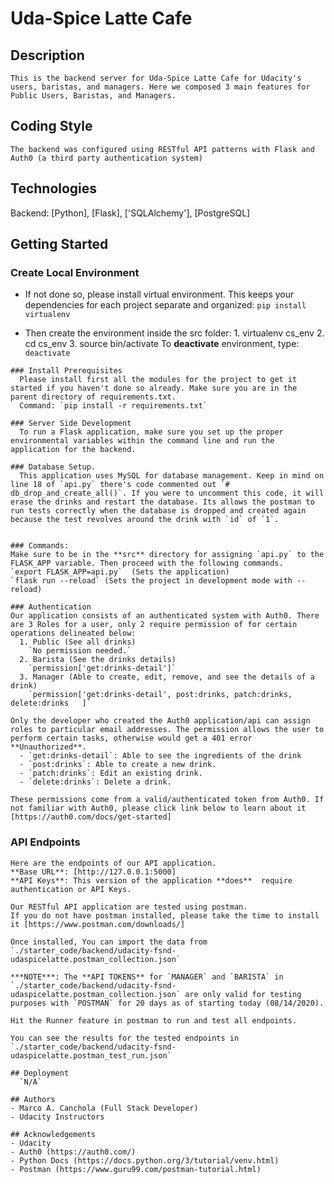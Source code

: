 # Uda-Spice Latte Cafe

  ## Description
    This is the backend server for Uda-Spice Latte Cafe for Udacity's users, baristas, and managers. Here we composed 3 main features for Public Users, Baristas, and Managers.

  ## Coding Style
    The backend was configured using RESTful API patterns with Flask and Auth0 (a third party authentication system)

  ## Technologies
   Backend: [Python], [Flask], ['SQLAlchemy'], [PostgreSQL]

  ## Getting Started

   ### Create Local Environment
   - If not done so, please install virtual environment. This keeps your dependencies for each project separate and organized:  `pip install virtualenv`

   - Then create the environment inside the src folder:
    1. virtualenv cs_env
    2. cd cs_env
    3. source bin/activate
    To **deactivate** environment, type: `deactivate`

    ### Install Prerequisites
      Please install first all the modules for the project to get it started if you haven't done so already. Make sure you are in the parent directory of requirements.txt.
      Command: `pip install -r requirements.txt`

    ### Server Side Development
      To run a Flask application, make sure you set up the proper environmental variables within the command line and run the application for the backend.

    ### Database Setup.
      This application uses MySQL for database management. Keep in mind on line 18 of `api.py` there's code commented out `# db_drop_and_create_all()`. If you were to uncomment this code, it will erase the drinks and restart the database. Its allows the postman to run tests correctly when the database is dropped and created again because the test revolves around the drink with `id` of `1`.


    ### Commands:
    Make sure to be in the **src** directory for assigning `api.py` to the FLASK_APP variable. Then proceed with the following commands.
    `export FLASK_APP=api.py`  (Sets the application)
    `flask run --reload` (Sets the project in development mode with --reload)

    ### Authentication
    Our application consists of an authenticated system with Auth0. There are 3 Roles for a user, only 2 require permission of for certain operations delineated below:
      1. Public (See all drinks)
        `No permission needed.`
      2. Barista (See the drinks details)
        `permission['get:drinks-detail']`
      3. Manager (Able to create, edit, remove, and see the details of a drink)
        `permission['get:drinks-detail', post:drinks, patch:drinks, delete:drinks	]`

    Only the developer who created the Auth0 application/api can assign roles to particular email addresses. The permission allows the user to perform certain tasks, otherwise would get a 401 error **Unauthorized**.
      - `get:drinks-detail`: Able to see the ingredients of the drink
      - `post:drinks`: Able to create a new drink.
      - `patch:drinks`: Edit an existing drink.
      - `delete:drinks`: Delete a drink.

    These permissions come from a valid/authenticated token from Auth0. If not familiar with Auth0, please click link below to learn about it [https://auth0.com/docs/get-started]

  ### API Endpoints
    Here are the endpoints of our API application.
    **Base URL**: [http://127.0.0.1:5000]
    **API Keys**: This version of the application **does**  require authentication or API Keys.

    Our RESTful API application are tested using postman.
    If you do not have postman installed, please take the time to install it [https://www.postman.com/downloads/]

    Once installed, You can import the data from
    `./starter_code/backend/udacity-fsnd-udaspicelatte.postman_collection.json`

    ***NOTE***: The **API TOKENS** for `MANAGER` and `BARISTA` in `./starter_code/backend/udacity-fsnd-udaspicelatte.postman_collection.json` are only valid for testing purposes with `POSTMAN` for 20 days as of starting today (08/14/2020).

    Hit the Runner feature in postman to run and test all endpoints.

    You can see the results for the tested endpoints in  `./starter_code/backend/udacity-fsnd-udaspicelatte.postman_test_run.json`

    ## Deployment
      `N/A`

    ## Authors
    - Marco A. Canchola (Full Stack Developer)
    - Udacity Instructors

    ## Acknowledgements
    - Udacity
    - Auth0 (https://auth0.com/)
    - Python Docs (https://docs.python.org/3/tutorial/venv.html)
    - Postman (https://www.guru99.com/postman-tutorial.html)
